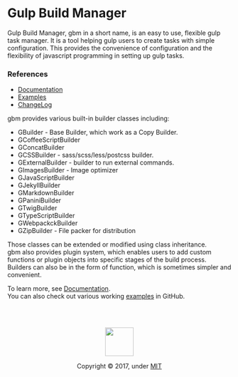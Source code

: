 # Gulp Build Manager

Gulp Build Manager, gbm in a short name, is an easy to use, flexible gulp task manager. It is a tool helping gulp users to create tasks with simple configuration. This provides the convenience of configuration and the flexibility of javascript programming in setting up gulp tasks.

### References
  - [Documentation][0]
  - [Examples][1]
  - [ChangeLog][2]

gbm provides various built-in builder classes including:
  - GBuilder - Base Builder, which work as a Copy Builder.
  - GCoffeeScriptBuilder
  - GConcatBuilder
  - GCSSBuilder - sass/scss/less/postcss builder.
  - GExternalBuilder - builder to run external commands.
  - GImagesBuilder - Image optimizer
  - GJavaScriptBuilder
  - GJekyllBuilder
  - GMarkdownBuilder
  - GPaniniBuilder
  - GTwigBuilder
  - GTypeScriptBuilder
  - GWebpackckBuilder
  - GZipBuilder - File packer for distribution

Those classes can be extended or modified using class inheritance.<br>
gbm also provides plugin system, which enables users to add custom functions or plugin objects into specific stages of the build process.
Builders can also be in the form of function, which is sometimes simpler and convenient.

To learn more, see [Documentation][0].<br>
You can also check out various working [examples][1] in GitHub.

[0]: https://shnam7.github.io/gulp-build-manager/
[1]: ./examples
[2]: ./CHANGELOG.md

<br>
<br>
<p align="center">
  <img class="logo" src="https://shnam7.github.io/gulp-build-manager/images/gbm.svg" width="64px">
  <p align=center>Copyright &copy; 2017, under <a href="./LICENSE">MIT</a></p>
</div>

